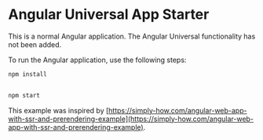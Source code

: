 # Angular Universal App Starter

This is a normal Angular application. The Angular Universal functionality has not been added.

To run the Angular application, use the following steps:

```bash
npm install


npm start
```

This example was inspired by [https://simply-how.com/angular-web-app-with-ssr-and-prerendering-example](https://simply-how.com/angular-web-app-with-ssr-and-prerendering-example).